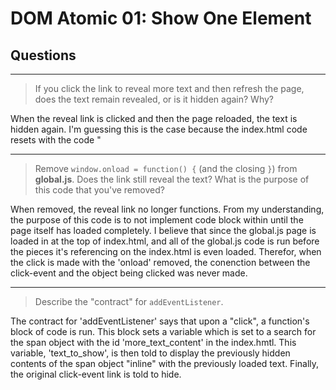 # DOM Atomic 01: Show One Element

## Questions

---

> If you click the link to reveal more text and then refresh the page, does the text remain revealed, or is it hidden again? Why?

When the reveal link is clicked and then the page reloaded, the text is hidden again. I'm guessing this is the case because the index.html code resets with the code "<span id="more_text_content" style="display: none">". Maybe if the state of the page post-click-event were saved as variable, the text would remain revealed upon reloading. Though I'm sure there is a simple command to achieve this result...

---

> Remove `window.onload = function() {` (and the closing `}`) from **global.js**. Does the link still reveal the text? What is the purpose of this code that you've removed?

When removed, the reveal link no longer functions. From my understanding, the purpose of this code is to not implement code block within until the page itself has loaded completely. I believe that since the global.js page is loaded in at the top of index.html, and all of the global.js code is run before the pieces it's referencing on the index.html is even loaded. Therefor, when the click is made with the 'onload' removed, the conenction between the click-event and the object being clicked was never made.

---

> Describe the "contract" for `addEventListener`.

The contract for 'addEventListener' says that upon a "click", a function's block of code is run. This block sets a variable which is set to a search for the span object with the id 'more_text_content' in the index.hmtl. This variable, 'text_to_show', is then told to display the previously hidden contents of the span object "inline" with the previously loaded text. Finally, the original click-event link is told to hide.